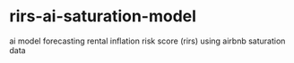 # rirs-ai-saturation-model
ai model forecasting rental inflation risk score (rirs) using airbnb saturation data
